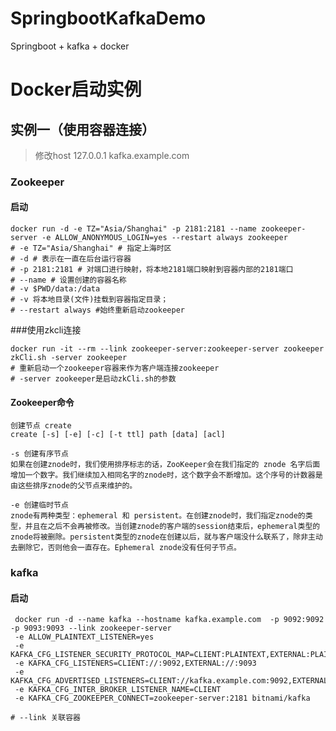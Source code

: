 # SpringbootKafkaDemo
Springboot + kafka + docker
# Docker启动实例

## 实例一（使用容器连接） 

> 修改host  127.0.0.1 kafka.example.com

### Zookeeper

#### 启动

~~~shell
docker run -d -e TZ="Asia/Shanghai" -p 2181:2181 --name zookeeper-server -e ALLOW_ANONYMOUS_LOGIN=yes --restart always zookeeper
# -e TZ="Asia/Shanghai" # 指定上海时区 
# -d # 表示在一直在后台运行容器
# -p 2181:2181 # 对端口进行映射，将本地2181端口映射到容器内部的2181端口
# --name # 设置创建的容器名称
# -v $PWD/data:/data  
# -v 将本地目录(文件)挂载到容器指定目录；
# --restart always #始终重新启动zookeeper
~~~

###使用zkcli连接

~~~shell
docker run -it --rm --link zookeeper-server:zookeeper-server zookeeper zkCli.sh -server zookeeper
# 重新启动一个zookeeper容器来作为客户端连接zookeeper
# -server zookeeper是启动zkCli.sh的参数
~~~

#### Zookeeper命令

```text
创建节点 create
create [-s] [-e] [-c] [-t ttl] path [data] [acl]

-s 创建有序节点
如果在创建znode时，我们使用排序标志的话，ZooKeeper会在我们指定的 znode 名字后面增加一个数字。我们继续加入相同名字的znode时，这个数字会不断增加。这个序号的计数器是由这些排序znode的父节点来维护的。

-e 创建临时节点
znode有两种类型：ephemeral 和 persistent。在创建znode时，我们指定znode的类型，并且在之后不会再被修改。当创建znode的客户端的session结束后，ephemeral类型的znode将被删除。persistent类型的znode在创建以后，就与客户端没什么联系了，除非主动去删除它，否则他会一直存在。Ephemeral znode没有任何子节点。
```

### kafka

#### 启动

~~~shell
 docker run -d --name kafka --hostname kafka.example.com  -p 9092:9092 -p 9093:9093 --link zookeeper-server
 -e ALLOW_PLAINTEXT_LISTENER=yes 
 -e KAFKA_CFG_LISTENER_SECURITY_PROTOCOL_MAP=CLIENT:PLAINTEXT,EXTERNAL:PLAINTEXT
 -e KAFKA_CFG_LISTENERS=CLIENT://:9092,EXTERNAL://:9093
 -e KAFKA_CFG_ADVERTISED_LISTENERS=CLIENT://kafka.example.com:9092,EXTERNAL://kafka.example.com:9093
 -e KAFKA_CFG_INTER_BROKER_LISTENER_NAME=CLIENT
 -e KAFKA_CFG_ZOOKEEPER_CONNECT=zookeeper-server:2181 bitnami/kafka

# --link 关联容器
~~~

## 
